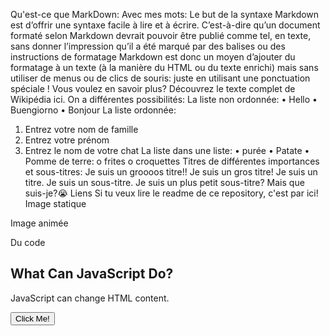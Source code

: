 Qu'est-ce que MarkDown:
Avec mes mots:
Le but de la syntaxe Markdown est d’offrir une syntaxe facile à lire et à écrire.
C’est-à-dire qu’un document formaté selon Markdown devrait pouvoir être publié comme tel, en texte, sans donner l’impression qu’il a été marqué par des balises ou des instructions de formatage
Markdown est donc un moyen d’ajouter du formatage à un texte (à la manière du HTML ou du texte enrichi) mais sans utiliser de menus ou de clics de souris: juste en utilisant une ponctuation spéciale ! Vous voulez en savoir plus? Découvrez le texte complet de Wikipédia ici.
On a différentes possibilités:
La liste non ordonnée:
•	Hello
•	Buengiorno
•	Bonjour
La liste ordonnée:
1.	Entrez votre nom de famille
2.	Entrez votre prénom
3.	Entrez le nom de votre chat
La liste dans une liste:
•	purée
•	Patate
•	Pomme de terre:
o	frites
o	croquettes
Titres de différentes importances et sous-titres:
Je suis un groooos titre!!
Je suis un gros titre!
Je suis un titre.
Je suis un sous-titre.
Je suis un plus petit sous-titre?
Mais que suis-je?😭
Liens
Si tu veux lire le readme de ce repository, c'est par ici!
Image statique
 
Image animée
 
Du code
<!DOCTYPE html>
<html>
<body>
 
<h2>What Can JavaScript Do?</h2>
 
<p id="demo">JavaScript can change HTML content.</p>
 
<button type="button" onclick='document.getElementById("demo").innerHTML = "Hello JavaScript!"'>Click Me!</button>
 
</body>
</html>
